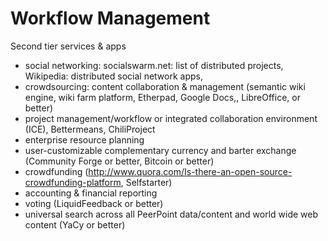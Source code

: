 Workflow Management
===================
Second tier services & apps
* social networking: socialswarm.net: list of distributed projects, Wikipedia: distributed social network apps,
* crowdsourcing: content collaboration & management  (semantic wiki engine, wiki farm platform, Etherpad, Google Docs,, LibreOffice, or better)
* project management/workflow or integrated collaboration environment (ICE), Bettermeans, ChiliProject
* enterprise resource planning
* user-customizable complementary currency and barter exchange (Community Forge or better, Bitcoin or better)
* crowdfunding (http://www.quora.com/Is-there-an-open-source-crowdfunding-platform, Selfstarter)
* accounting & financial reporting
* voting (LiquidFeedback or better)
* universal search across all PeerPoint data/content and world wide web content (YaCy or better)
